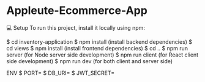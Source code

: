 # Appleute-Ecommerce-App

💻   Setup
To run this project, install it locally using npm:

$ cd inventory-application
$ npm install (install backend dependencies)
$ cd views
$ npm install (install frontend dependencies)
$ cd ..
$ npm run server (for Node server side development)
$ npm run client (for React client side development)
$ npm run dev (for both client and server side)


ENV
$ PORT=
$ DB_URI=
$ JWT_SECRET=
